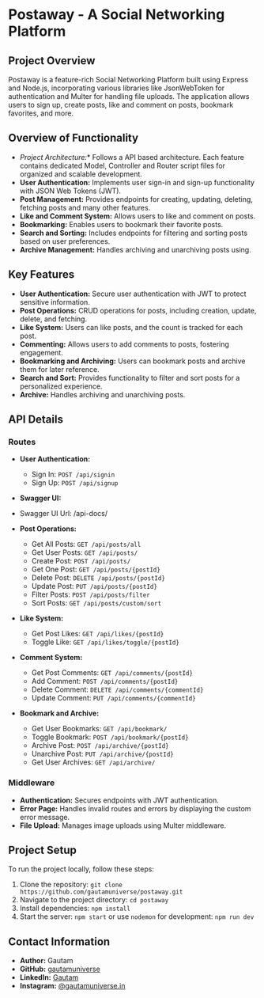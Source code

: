 # Postaway - A Social Networking Platform

## Project Overview

Postaway is a feature-rich Social Networking Platform built using Express and Node.js, incorporating various libraries like JsonWebToken for authentication and Multer for handling file uploads. The application allows users to sign up, create posts, like and comment on posts, bookmark favorites, and more.

## Overview of Functionality

- *Project Architecture:** Follows a API based architecture. Each feature contains dedicated Model, Controller and Router script files for organized and scalable development.
- **User Authentication:** Implements user sign-in and sign-up functionality with JSON Web Tokens (JWT).
- **Post Management:** Provides endpoints for creating, updating, deleting, fetching posts and many other features.
- **Like and Comment System:** Allows users to like and comment on posts.
- **Bookmarking:** Enables users to bookmark their favorite posts.
- **Search and Sorting:** Includes endpoints for filtering and sorting posts based on user preferences.
- **Archive Management:** Handles archiving and unarchiving posts using.

## Key Features

- **User Authentication:** Secure user authentication with JWT to protect sensitive information.
- **Post Operations:** CRUD operations for posts, including creation, update, delete, and fetching.
- **Like System:** Users can like posts, and the count is tracked for each post.
- **Commenting:** Allows users to add comments to posts, fostering engagement.
- **Bookmarking and Archiving:** Users can bookmark posts and archive them for later reference.
- **Search and Sort:** Provides functionality to filter and sort posts for a personalized experience.
- **Archive:** Handles archiving and unarchiving posts.


## API Details

### Routes

- **User Authentication:**
  - Sign In: `POST /api/signin`
  - Sign Up: `POST /api/signup`
 
- **Swagger UI:**
- Swagger UI Url: /api-docs/

- **Post Operations:**
  - Get All Posts: `GET /api/posts/all`
  - Get User Posts: `GET /api/posts/`
  - Create Post: `POST /api/posts/`
  - Get One Post: `GET /api/posts/{postId}`
  - Delete Post: `DELETE /api/posts/{postId}`
  - Update Post: `PUT /api/posts/{postId}`
  - Filter Posts: `POST /api/posts/filter`
  - Sort Posts: `GET /api/posts/custom/sort`

- **Like System:**
  - Get Post Likes: `GET /api/likes/{postId}`
  - Toggle Like: `GET /api/likes/toggle/{postId}`

- **Comment System:**
  - Get Post Comments: `GET /api/comments/{postId}`
  - Add Comment: `POST /api/comments/{postId}`
  - Delete Comment: `DELETE /api/comments/{commentId}`
  - Update Comment: `PUT /api/comments/{commentId}`

- **Bookmark and Archive:**
  - Get User Bookmarks: `GET /api/bookmark/`
  - Toggle Bookmark: `POST /api/bookmark/{postId}`
  - Archive Post: `POST /api/archive/{postId}`
  - Unarchive Post: `PUT /api/archive/{postId}`
  - Get User Archives: `GET /api/archive/`

### Middleware

- **Authentication:** Secures endpoints with JWT authentication.
- **Error Page:** Handles invalid routes and errors by displaying the custom error message.
- **File Upload:** Manages image uploads using Multer middleware.

## Project Setup

To run the project locally, follow these steps:

1. Clone the repository: `git clone https://github.com/gautamuniverse/postaway.git`
2. Navigate to the project directory: `cd postaway`
3. Install dependencies: `npm install`
4. Start the server: `npm start` or use `nodemon` for development: `npm run dev`

## Contact Information

- **Author:** Gautam
- **GitHub:** [gautamuniverse](https://github.com/gautamuniverse)
- **LinkedIn:** [Gautam](https://www.linkedin.com/in/gautam-116307bb/)
- **Instagram:** [@gautamuniverse.in](https://www.instagram.com/gautamuniverse.in/)
